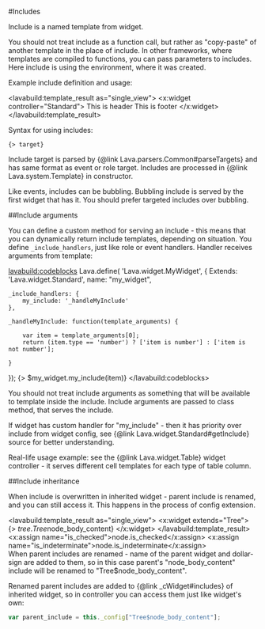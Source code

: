 
#Includes

Include is a named template from widget.

You should not treat include as a function call, but rather as "copy-paste" of another template in the place of include.
In other frameworks, where templates are compiled to functions, you can pass parameters to includes.
Here include is using the environment, where it was created.

Example include definition and usage:

<lavabuild:template_result as="single_view">
<x:widget controller="Standard">
	<template>
		{> $widget.header}
		This is content
		{> $widget.footer}
	</template>
	<include name="header">
		This is header
	</include>
	<include name="footer">
		This is footer
	</include>
</x:widget>
</lavabuild:template_result>

Syntax for using includes:

```text
{> target}
```

Include target is parsed by {@link Lava.parsers.Common#parseTargets} and has same format as event or role target.
Includes are processed in {@link Lava.system.Template} in constructor.

Like events, includes can be bubbling. Bubbling include is served by the first widget that has it.
You should prefer targeted includes over bubbling.

##Include arguments

You can define a custom method for serving an include - this means that you can dynamically return include templates,
depending on situation. You define `_include_handlers`, just like role or event handlers. 
Handler receives arguments from template:

<lavabuild:codeblocks>
	<codeblock title="Controller" lang="javascript">
Lava.define(
'Lava.widget.MyWidget',
{
	Extends: 'Lava.widget.Standard',
	name: "my_widget",

	_include_handlers: {
		my_include: '_handleMyInclude'
	},

	_handleMyInclude: function(template_arguments) {

		var item = template_arguments[0];
		return (item.type == 'number') ? ['item is number'] : ['item is not number'];

	}
});
	</codeblock>
	<codeblock title="Template" lang="xml">
{> $my_widget.my_include(item)}
	</codeblock>
</lavabuild:codeblocks>

You should not treat include arguments as something that will be available to template inside the include.
Include arguments are passed to class method, that serves the include.

If widget has custom handler for "my_include" - then it has priority over include from widget config, 
see {@link Lava.widget.Standard#getInclude} source for better understanding.

Real-life usage example: see the {@link Lava.widget.Table} widget controller - it serves different cell templates 
for each type of table column.

##Include inheritance

When include is overwritten in inherited widget - parent include is renamed, and you can still access it.
This happens in the process of config extension.

<lavabuild:template_result as="single_view">
<x:widget extends="Tree">
	<include name="node_body_content">
		{> $tree.Tree$node_body_content}
		<checkbox style="float: right">
			<x:assign name="is_checked">node.is_checked</x:assign>
			<x:assign name="is_indeterminate">node.is_indeterminate</x:assign>
		</checkbox>
	</include>
</x:widget>
</lavabuild:template_result>

When parent includes are renamed - name of the parent widget and dollar-sign are added to them, so in this case
parent's <str>"node_body_content"</str> include will be renamed to <str>"Tree$node_body_content"</str>.

Renamed parent includes are added to {@link _cWidget#includes} of inherited widget, 
so in controller you can access them just like widget's own:

```javascript
var parent_include = this._config["Tree$node_body_content"];
```
